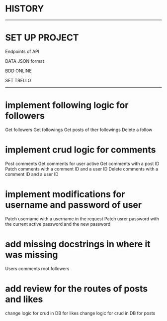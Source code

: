 # HISTORY

__________

# SET UP PROJECT 

Endpoints of API

DATA JSON format 

BDD ONLINE 

SET TRELLO
________


# implement following logic for followers

Get followers
Get followings
Get posts of ther followings
Delete a follow

# implement crud logic for comments

Post comments
Get comments for user active
Get comments with a post ID
Patch comments with a comment ID and a user ID
Delete comments with a comment ID and a user ID

# implement modifications for username and password of user

Patch username with a username in the request
Patch usrer password with the current active password and the new password


# add missing docstrings in where it was missing

Users
comments
root
followers

# add review for the routes of posts and likes

change logic for crud in DB for likes 
change logic for crud in DB for posts 
